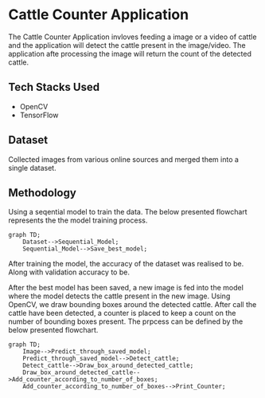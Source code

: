 # Cattle Counter Application

The Cattle Counter Application invloves feeding a image or a video of cattle and the application will detect the cattle present in the image/video. The application afte processing the image will return the count of the detected cattle.

## Tech Stacks Used
- OpenCV
- TensorFlow

## Dataset
Collected images from various online sources and merged them into a single dataset.

## Methodology

Using a seqential model to train the data.
The below presented flowchart represents the the model training process.

```mermaid
graph TD;
    Dataset-->Sequential_Model;
    Sequential_Model-->Save_best_model;
```

After training the model, the accuracy of the dataset was realised to be. Along with validation accuracy to be.

After the best model has been saved, a new image is fed into the model where the model detects the cattle present in the new image. Using OpenCV, we draw bounding boxes around the detected cattle. After call the cattle have been detected, a counter is placed to keep a count on the number of bounding boxes present.
The prpcess can be defined by the below presented flowchart.

```mermaid
graph TD;
    Image-->Predict_through_saved_model;
    Predict_through_saved_model-->Detect_cattle;
    Detect_cattle-->Draw_box_around_detected_cattle;
    Draw_box_around_detected_cattle-->Add_counter_according_to_number_of_boxes;
    Add_counter_according_to_number_of_boxes-->Print_Counter;
```
